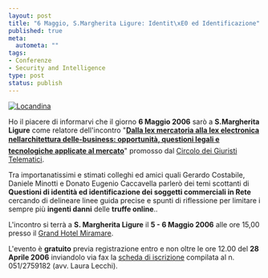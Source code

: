 ```yaml
--- 
layout: post
title: "6 Maggio, S.Margherita Ligure: Identit\xE0 ed Identificazione"
published: true
meta: 
  autometa: ""
tags: 
- Conferenze
- Security and Intelligence
type: post
status: publish
---
```

[![Locandina](http://www.convegnosmligure.giuristitelematici.it/images/half_banner.gif)](http://www.convegnosmligure.giuristitelematici.it)

Ho il piacere di informarvi che il giorno **6 Maggio 2006** sarò a **S.Margherita Ligure** come relatore dell'incontro "**[Dalla lex mercatoria alla lex electronica nellarchitettura delle-business: opportunità, questioni legali e tecnologiche applicate al mercato](http://www.convegnosmligure.giuristitelematici.it/)**" promosso dal [Circolo dei Giuristi Telematici](http://www.avvocatitriveneto.it/).  

Tra importanatissimi e stimati colleghi ed amici quali Gerardo Costabile, Daniele Minotti e Donato Eugenio Caccavella parlerò dei temi scottanti di **Questioni di identità ed identificazione dei soggetti commerciali in Rete** cercando di delineare linee guida precise e spunti di riflessione per limitare i sempre più **ingenti danni** delle **truffe online**..  

L'incontro si terrà a **S. Margherita Ligure** il **5 - 6 Maggio 2006** alle ore 15,00 presso il [Grand Hotel Miramare](http://www.grandhotelmiramare.it/).  

L'evento è **gratuito** previa registrazione entro e non oltre le ore 12.00 del **28 Aprile 2006** inviandolo via fax la [scheda di iscrizione](http://www.convegnosmligure.giuristitelematici.it/docs/scheda_iscrizione_sml.pdf) compilata al n. 051/2759182 (avv. Laura Lecchi). 
